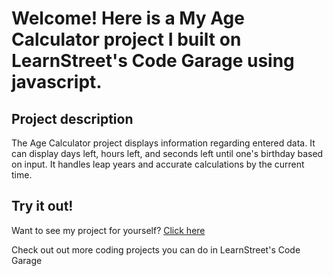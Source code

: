 
Welcome! Here is a My Age Calculator project I built on LearnStreet's Code Garage using javascript.
===============================================================================================================

Project description
-------------------------

The Age Calculator project displays information regarding entered data. It can display days left, hours left, and seconds left until one's birthday based on input. It handles leap years and accurate calculations by the current time.

Try it out!
--------------

Want to see my project for yourself? [Click here](http://www.learnstreet.com//view_profile/5068d84e57735311d9000053/project)

Check out out more coding projects you can do in LearnStreet's Code Garage
